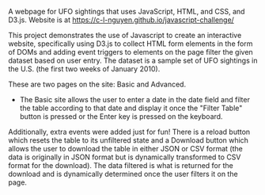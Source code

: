A webpage for UFO sightings that uses JavaScript, HTML, and CSS, and D3.js. Website is at https://c-l-nguyen.github.io/javascript-challenge/

This project demonstrates the use of Javascript to create an interactive website, specifically using D3.js to collect HTML form elements in the form of DOMs and adding event triggers to elements on the page filter the given dataset based on user entry. The dataset is a sample set of UFO sightings in the U.S. (the first two weeks of January 2010).

These are two pages on the site: Basic and Advanced.

-  The Basic site allows the user to enter a date in the date field and filter the table according to that date and display it once the "Filter Table" button is pressed or the Enter key is pressed on the keyboard.

Additionally, extra events were added just for fun! There is a reload button which resets the table to its unfiltered state and a Download button which allows the user to download the table in either JSON or CSV format (the data is originally in JSON format but is dynamically transformed to CSV format for the download). The data filtered is what is returned for the download and is dynamically determined once the user filters it on the page.
